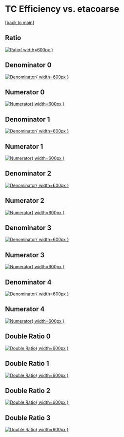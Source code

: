 # TC Efficiency vs. etacoarse

[[back to main](./)]



## Ratio

[![Ratio](../mtv/var/TC_vtr_0_0_eff_etacoarse.png){ width=600px }](../mtv/var/TC_vtr_0_0_eff_etacoarse.pdf)

## Denominator 0

[![Denominator](../mtv/den/TC_vtr_0_0_eff_etacoarse_den0.png){ width=600px }](../mtv/den/TC_vtr_0_0_eff_etacoarse_den0.pdf)

## Numerator 0

[![Numerator](../mtv/num/TC_vtr_0_0_eff_etacoarse_num0.png){ width=600px }](../mtv/num/TC_vtr_0_0_eff_etacoarse_num0.pdf)

## Denominator 1

[![Denominator](../mtv/den/TC_vtr_0_0_eff_etacoarse_den1.png){ width=600px }](../mtv/den/TC_vtr_0_0_eff_etacoarse_den1.pdf)

## Numerator 1

[![Numerator](../mtv/num/TC_vtr_0_0_eff_etacoarse_num1.png){ width=600px }](../mtv/num/TC_vtr_0_0_eff_etacoarse_num1.pdf)

## Denominator 2

[![Denominator](../mtv/den/TC_vtr_0_0_eff_etacoarse_den2.png){ width=600px }](../mtv/den/TC_vtr_0_0_eff_etacoarse_den2.pdf)

## Numerator 2

[![Numerator](../mtv/num/TC_vtr_0_0_eff_etacoarse_num2.png){ width=600px }](../mtv/num/TC_vtr_0_0_eff_etacoarse_num2.pdf)

## Denominator 3

[![Denominator](../mtv/den/TC_vtr_0_0_eff_etacoarse_den3.png){ width=600px }](../mtv/den/TC_vtr_0_0_eff_etacoarse_den3.pdf)

## Numerator 3

[![Numerator](../mtv/num/TC_vtr_0_0_eff_etacoarse_num3.png){ width=600px }](../mtv/num/TC_vtr_0_0_eff_etacoarse_num3.pdf)

## Denominator 4

[![Denominator](../mtv/den/TC_vtr_0_0_eff_etacoarse_den4.png){ width=600px }](../mtv/den/TC_vtr_0_0_eff_etacoarse_den4.pdf)

## Numerator 4

[![Numerator](../mtv/num/TC_vtr_0_0_eff_etacoarse_num4.png){ width=600px }](../mtv/num/TC_vtr_0_0_eff_etacoarse_num4.pdf)

## Double Ratio 0

[![Double Ratio](../mtv/ratio/TC_vtr_0_0_eff_etacoarse_ratio0.png){ width=600px }](../mtv/ratio/TC_vtr_0_0_eff_etacoarse_ratio0.pdf)

## Double Ratio 1

[![Double Ratio](../mtv/ratio/TC_vtr_0_0_eff_etacoarse_ratio1.png){ width=600px }](../mtv/ratio/TC_vtr_0_0_eff_etacoarse_ratio1.pdf)

## Double Ratio 2

[![Double Ratio](../mtv/ratio/TC_vtr_0_0_eff_etacoarse_ratio2.png){ width=600px }](../mtv/ratio/TC_vtr_0_0_eff_etacoarse_ratio2.pdf)

## Double Ratio 3

[![Double Ratio](../mtv/ratio/TC_vtr_0_0_eff_etacoarse_ratio3.png){ width=600px }](../mtv/ratio/TC_vtr_0_0_eff_etacoarse_ratio3.pdf)

